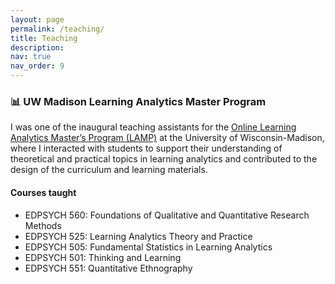 ```yaml
---
layout: page
permalink: /teaching/
title: Teaching
description: 
nav: true
nav_order: 9
---
```


###  📊 UW Madison Learning Analytics Master Program

I was one of the inaugural teaching assistants for the <a href='https://learninganalytics.education.wisc.edu/'>Online Learning Analytics Master’s Program (LAMP)</a> at the University of Wisconsin-Madison, where I interacted with students to support their understanding of theoretical and practical topics in learning analytics and contributed to the design of the curriculum and learning materials.

#### Courses taught

- EDPSYCH 560: Foundations of Qualitative and Quantitative Research Methods
- EDPSYCH 525: Learning Analytics Theory and Practice
- EDPSYCH 505: Fundamental Statistics in Learning Analytics
- EDPSYCH 501: Thinking and Learning
- EDPSYCH 551: Quantitative Ethnography